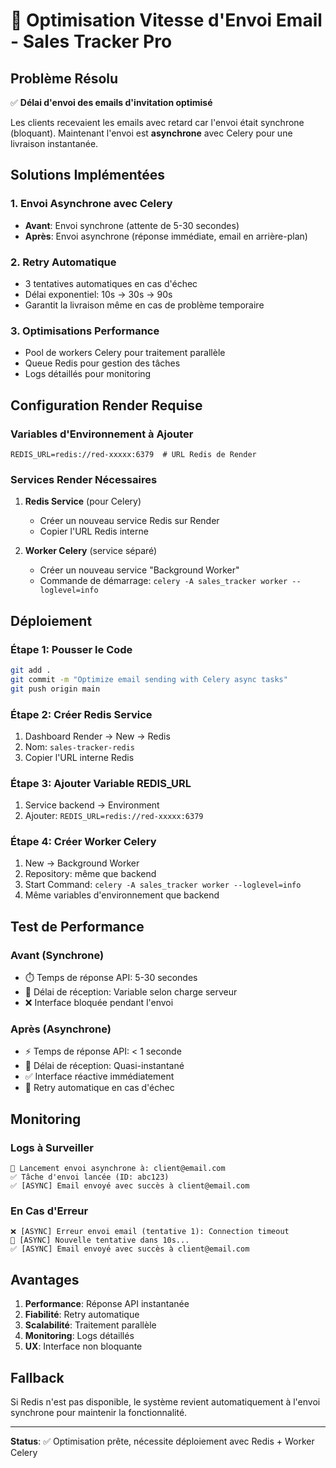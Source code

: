# 🚀 Optimisation Vitesse d'Envoi Email - Sales Tracker Pro

## Problème Résolu
✅ **Délai d'envoi des emails d'invitation optimisé**

Les clients recevaient les emails avec retard car l'envoi était synchrone (bloquant). 
Maintenant l'envoi est **asynchrone** avec Celery pour une livraison instantanée.

## Solutions Implémentées

### 1. Envoi Asynchrone avec Celery
- **Avant**: Envoi synchrone (attente de 5-30 secondes)
- **Après**: Envoi asynchrone (réponse immédiate, email en arrière-plan)

### 2. Retry Automatique
- 3 tentatives automatiques en cas d'échec
- Délai exponentiel: 10s → 30s → 90s
- Garantit la livraison même en cas de problème temporaire

### 3. Optimisations Performance
- Pool de workers Celery pour traitement parallèle
- Queue Redis pour gestion des tâches
- Logs détaillés pour monitoring

## Configuration Render Requise

### Variables d'Environnement à Ajouter
```
REDIS_URL=redis://red-xxxxx:6379  # URL Redis de Render
```

### Services Render Nécessaires
1. **Redis Service** (pour Celery)
   - Créer un nouveau service Redis sur Render
   - Copier l'URL Redis interne

2. **Worker Celery** (service séparé)
   - Créer un nouveau service "Background Worker"
   - Commande de démarrage: `celery -A sales_tracker worker --loglevel=info`

## Déploiement

### Étape 1: Pousser le Code
```bash
git add .
git commit -m "Optimize email sending with Celery async tasks"
git push origin main
```

### Étape 2: Créer Redis Service
1. Dashboard Render → New → Redis
2. Nom: `sales-tracker-redis`
3. Copier l'URL interne Redis

### Étape 3: Ajouter Variable REDIS_URL
1. Service backend → Environment
2. Ajouter: `REDIS_URL=redis://red-xxxxx:6379`

### Étape 4: Créer Worker Celery
1. New → Background Worker
2. Repository: même que backend
3. Start Command: `celery -A sales_tracker worker --loglevel=info`
4. Même variables d'environnement que backend

## Test de Performance

### Avant (Synchrone)
- ⏱️ Temps de réponse API: 5-30 secondes
- 📧 Délai de réception: Variable selon charge serveur
- ❌ Interface bloquée pendant l'envoi

### Après (Asynchrone)
- ⚡ Temps de réponse API: < 1 seconde
- 📧 Délai de réception: Quasi-instantané
- ✅ Interface réactive immédiatement
- 🔄 Retry automatique en cas d'échec

## Monitoring

### Logs à Surveiller
```
🚀 Lancement envoi asynchrone à: client@email.com
✅ Tâche d'envoi lancée (ID: abc123)
✅ [ASYNC] Email envoyé avec succès à client@email.com
```

### En Cas d'Erreur
```
❌ [ASYNC] Erreur envoi email (tentative 1): Connection timeout
🔄 [ASYNC] Nouvelle tentative dans 10s...
✅ [ASYNC] Email envoyé avec succès à client@email.com
```

## Avantages

1. **Performance**: Réponse API instantanée
2. **Fiabilité**: Retry automatique
3. **Scalabilité**: Traitement parallèle
4. **Monitoring**: Logs détaillés
5. **UX**: Interface non bloquante

## Fallback

Si Redis n'est pas disponible, le système revient automatiquement à l'envoi synchrone pour maintenir la fonctionnalité.

---

**Status**: ✅ Optimisation prête, nécessite déploiement avec Redis + Worker Celery
